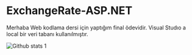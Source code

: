 # ExchangeRate-ASP.NET



Merhaba Web kodlama dersi için yaptığım final ödevidir. Visual Studıo a local bir veri tabanı kullanılmıştır.



![Github stats 1](https://github-readme-stats.vercel.app/api?username=kullanıcıadınız&show_icons=true&theme=gradient)
